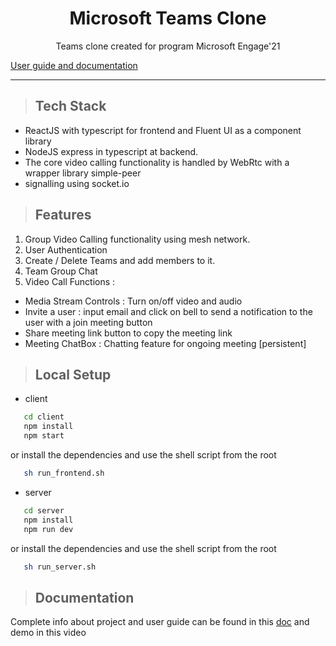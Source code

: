 <h1 align="center">Microsoft Teams Clone</h1>

<div align="center">Teams clone created for program Microsoft Engage'21</div>

[User guide and documentation](https://docs.google.com/document/d/10dPu8eNqgqIco803z9e7D7Gf9fN4D9HgAuBp5E7uplg/edit?usp=sharing)
<hr />

> ## Tech Stack 
- ReactJS with typescript for frontend and Fluent UI as a component library 
- NodeJS express in typescript at backend.
- The core video calling functionality is handled by WebRtc with a wrapper library simple-peer  
- signalling using socket.io

> ## Features
1. Group Video Calling functionality using mesh network.
2. User Authentication 
3. Create / Delete Teams and add members to it.
4. Team Group Chat 
5. Video Call Functions : 
  - Media Stream Controls : Turn on/off video and audio
  - Invite a user : input email and click on bell to send a notification to the user with a join meeting button
  - Share meeting link button to copy the meeting link
  - Meeting ChatBox : Chatting feature for ongoing meeting [persistent]

> ## Local Setup
- client
```sh
   cd client
   npm install 
   npm start
```
or 
install the dependencies and use the shell script from the root
```sh
   sh run_frontend.sh
```
- server
```sh
   cd server
   npm install 
   npm run dev
```
or 
install the dependencies and use the shell script from the root
```sh
   sh run_server.sh
```
> ## Documentation
Complete info about project and user guide can be found in this [doc](https://github.com/akshatgarg12/Microsoft-engage-project/blob/main/docs/doc.pdf) and demo in this video 
